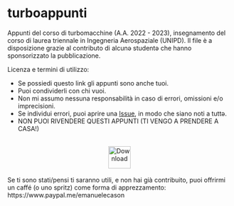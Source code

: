 # turboappunti
Appunti del corso di turbomacchine (A.A. 2022 - 2023), insegnamento del corso di laurea triennale in Ingegneria Aerospaziale (UNIPD). Il file è a disposizione grazie al contributo di alcunə studentə che hanno sponsorizzato la pubblicazione.

Licenza e termini di utilizzo:
 - Se possiedi questo link gli appunti sono anche tuoi.
 - Puoi condividerli con chi vuoi.
 - Non mi assumo nessuna responsabilità in caso di errori, omissioni e/o imprecisioni.
 - Se individui errori, puoi aprire una [Issue](https://github.com/emanuele-cason/Turboappunti/issues), in modo che siano noti a tuttə.
 - NON PUOI RIVENDERE QUESTI APPUNTI (TI VENGO A PRENDERE A CASA!)
<br/>
<div align="center">
    <!-- Latest Release -->
    <a href="https://github.com/emanuele-cason/turboappunti/raw/main/turboappunti.pdf?download=">
      <img alt="Download"
      src="https://img.shields.io/badge/TURBO-DOWNLOAD-blue"
      style="width: auto; height: 50px;">
    </a>
</div>
<br/>
Se ti sono stati/pensi ti saranno utili, e non hai già contribuito, puoi offrirmi un caffé (o uno spritz) come forma di apprezzamento: https://www.paypal.me/emanuelecason
